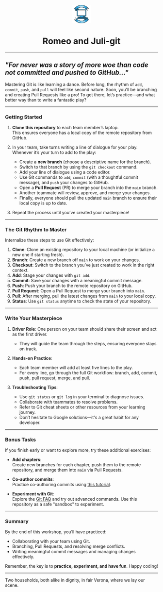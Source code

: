 <div align="center">
    <img alt="School of Code" src="./images/soc-logo.png" width="60" />
</div>

<h1 align="center">Romeo and Juli-git</h1>

---

## _"For never was a story of more woe than code not committed and pushed to GitHub..."_

Mastering Git is like learning a dance. Before long, the rhythm of `add`, `commit`, `push`, and `pull` will feel like second nature. Soon, you'll be branching and creating Pull Requests like a pro! To get there, let’s practice—and what better way than to write a fantastic play?

---

### Getting Started

1. **Clone this repository** to each team member’s laptop.  
   This ensures everyone has a local copy of the remote repository from GitHub.

2. In your team, take turns writing a line of dialogue for your play.  
   Whenever it’s your turn to add to the play:

   - Create a **new branch** (choose a descriptive name for the branch).  
   - Switch to that branch by using the `git checkout` command.  
   - Add your line of dialogue using a code editor.  
   - Use Git commands to `add`, `commit` (with a thoughtful commit message), and `push` your changes to GitHub.  
   - Open a **Pull Request** (PR) to merge your branch into the `main` branch.  
   - Another teammate will review, approve, and merge your changes.  
   - Finally, everyone should pull the updated `main` branch to ensure their local copy is up to date.

3. Repeat the process until you’ve created your masterpiece!

---

### The Git Rhythm to Master

Internalize these steps to use Git effectively:

1. **Clone**: Clone an existing repository to your local machine (or initialize a new one if starting fresh).  
2. **Branch**: Create a new branch off `main` to work on your changes.  
3. **Checkout**: Switch to the branch you’ve just created to work in the right context.  
4. **Add**: Stage your changes with `git add`.  
5. **Commit**: Save your changes with a meaningful commit message.  
6. **Push**: Push your branch to the remote repository on GitHub.  
7. **Pull Request**: Open a Pull Request to merge your branch into `main`.  
8. **Pull**: After merging, pull the latest changes from `main` to your local copy.  
9. **Status**: Use `git status` anytime to check the state of your repository.  

---

### Write Your Masterpiece

1. **Driver Role**: One person on your team should share their screen and act as the first driver.  
   - They will guide the team through the steps, ensuring everyone stays on track.  
2. **Hands-on Practice**:  
   - Each team member will add at least five lines to the play.  
   - For every line, go through the full Git workflow: branch, add, commit, push, pull request, merge, and pull.  

3. **Troubleshooting Tips**:  
   - Use `git status` or `git log` in your terminal to diagnose issues.  
   - Collaborate with teammates to resolve problems.  
   - Refer to Git cheat sheets or other resources from your learning journey.  
   - Don’t hesitate to Google solutions—it's a great habit for any developer.

---

### Bonus Tasks

If you finish early or want to explore more, try these additional exercises:

- **Add chapters**:  
  Create new branches for each chapter, push them to the remote repository, and merge them into `main` via Pull Requests.

- **Co-author commits**:  
  Practice co-authoring commits using [this tutorial](https://docs.github.com/en/pull-requests/committing-changes-to-your-project/creating-and-editing-commits/creating-a-commit-with-multiple-authors).

- **Experiment with Git**:  
  Explore the [Git FAQ](http://gitfaq.org/) and try out advanced commands. Use this repository as a safe "sandbox" to experiment.

---

### Summary

By the end of this workshop, you’ll have practiced:
- Collaborating with your team using Git.  
- Branching, Pull Requests, and resolving merge conflicts.  
- Writing meaningful commit messages and managing changes effectively.

Remember, the key is to **practice, experiment, and have fun**. Happy coding!


-----------

Two households, both alike in dignity, in fair Verona, where we lay our scene.